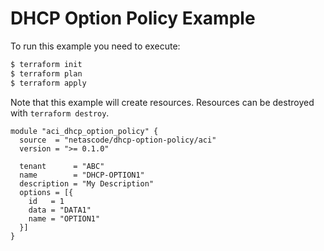 <!-- BEGIN_TF_DOCS -->
# DHCP Option Policy Example

To run this example you need to execute:

```bash
$ terraform init
$ terraform plan
$ terraform apply
```

Note that this example will create resources. Resources can be destroyed with `terraform destroy`.

```hcl
module "aci_dhcp_option_policy" {
  source  = "netascode/dhcp-option-policy/aci"
  version = ">= 0.1.0"

  tenant      = "ABC"
  name        = "DHCP-OPTION1"
  description = "My Description"
  options = [{
    id   = 1
    data = "DATA1"
    name = "OPTION1"
  }]
}
```
<!-- END_TF_DOCS -->
